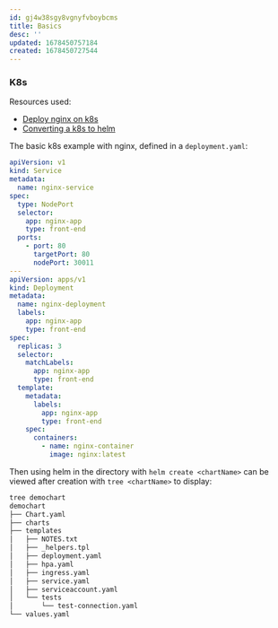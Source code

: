 ```yaml
---
id: gj4w38sgy8vgnyfvboybcms
title: Basics
desc: ''
updated: 1678450757184
created: 1678450727544
---
```

### K8s
Resources used:
- [Deploy nginx on k8s](https://www.nbtechsupport.co.in/2021/06/deploy-nginx-web-server-on-kubernetes.html)
- [Converting a k8s to helm](https://jhooq.com/convert-kubernetes-yaml-into-helm/)

The basic k8s example with nginx, defined in a `deployment.yaml`:
```yaml
apiVersion: v1
kind: Service
metadata:
  name: nginx-service
spec:
  type: NodePort
  selector:
    app: nginx-app
    type: front-end
  ports:
    - port: 80
      targetPort: 80
      nodePort: 30011
---
apiVersion: apps/v1
kind: Deployment
metadata:
  name: nginx-deployment
  labels:
    app: nginx-app
    type: front-end
spec:
  replicas: 3
  selector:
    matchLabels:
      app: nginx-app
      type: front-end
  template:
    metadata:
      labels:
        app: nginx-app
        type: front-end
    spec:
      containers:
        - name: nginx-container
          image: nginx:latest
```

Then using helm in the directory with `helm create <chartName>` can be viewed after creation with `tree <chartName>` to display:
```bash
tree demochart
demochart
├── Chart.yaml
├── charts
├── templates
│   ├── NOTES.txt
│   ├── _helpers.tpl
│   ├── deployment.yaml
│   ├── hpa.yaml
│   ├── ingress.yaml
│   ├── service.yaml
│   ├── serviceaccount.yaml
│   └── tests
│       └── test-connection.yaml
└── values.yaml
```
